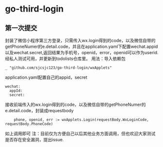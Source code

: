 # go-third-login
## 第一次提交
封装了微信小程序第三方登录，只需传入wx.login得到的code，以及微信自带的getPhoneNumer的e.detail.code，并且在application.yaml下配置wechat.appid以及wechat.secret,返回结果为手机号，openid，error，openid可以作为userid.
经私人测试可用，并更新到todolists仓库里。
用法：导入依赖包
```
_ "github.com/sjcsjc123/go-third-login/wxApplets"
```
application.yaml配置自己的appid，secret
```
wechat:
  appId:
  secret:
```
接收前端传入的wx.login得到的code，以及微信自带的getPhoneNumer的e.detail.code，封装成requestbody
```
	phone, openid, err := wxApplets.Login(requestBody.WxLoginCode, requestBody.PhoneCode)
```
如上调用即可
注：目前仅为方便自己以后其他业务方面调用，但也欢迎大家测试是否存在安全漏洞，提出issue.
